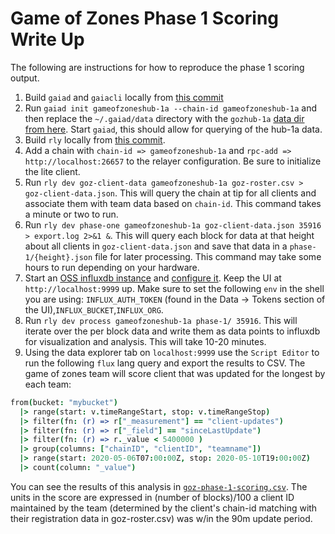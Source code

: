 # Game of Zones Phase 1 Scoring Write Up

The following are instructions for how to reproduce the phase 1 scoring output.

1. Build `gaiad` and `gaiacli` locally from [this commit](https://github.com/cosmos/gaia/commit/b617e2b)
2. Run `gaiad init gameofzoneshub-1a --chain-id gameofzoneshub-1a` and then replace the `~/.gaiad/data` directory with the `gozhub-1a` [data dir from here](todo:add-link). Start `gaiad`, this should allow for querying of the hub-1a data.
3. Build `rly` locally from [this commit](https://github.com/iqlusioninc/relayer/commit/2282f8b).
4. Add a chain with `chain-id => gameofzoneshub-1a` and `rpc-add => http://localhost:26657` to the relayer configuration. Be sure to initialize the lite client.
5. Run `rly dev goz-client-data gameofzoneshub-1a goz-roster.csv > goz-client-data.json`. This will query the chain at tip for all clients and associate them with team data based on `chain-id`. This command takes a minute or two to run.
6. Run `rly dev phase-one gameofzoneshub-1a goz-client-data.json 35916 > export.log 2>&1 &`. This will query each block for data at that height about all clients in `goz-client-data.json` and save that data in a `phase-1/{height}.json` file for later processing. This command may take some hours to run depending on your hardware.
7. Start an [OSS influxdb instance](https://v2.docs.influxdata.com/v2.0/get-started/#start-with-influxdb-oss) and [configure it](https://v2.docs.influxdata.com/v2.0/get-started/#set-up-influxdb). Keep the UI at `http://localhost:9999` up. Make sure to set the following `env` in the shell you are using: `INFLUX_AUTH_TOKEN` (found in the Data -> Tokens section of the UI),`INFLUX_BUCKET`,`INFLUX_ORG`.
8. Run `rly dev process gameofzoneshub-1a phase-1/ 35916`. This will iterate over the per block data and write them as data points to influxdb for visualization and analysis. This will take 10-20 minutes.
9. Using the data explorer tab on `localhost:9999` use the `Script Editor` to run the following `flux` lang query and export the results to CSV. The game of zones team will score client that was updated for the longest by each team: 

```coffee
from(bucket: "mybucket")
  |> range(start: v.timeRangeStart, stop: v.timeRangeStop)
  |> filter(fn: (r) => r["_measurement"] == "client-updates")
  |> filter(fn: (r) => r["_field"] == "sinceLastUpdate")
  |> filter(fn: (r) => r._value < 5400000 )
  |> group(columns: ["chainID", "clientID", "teamname"])
  |> range(start: 2020-05-06T07:00:00Z, stop: 2020-05-10T19:00:00Z)
  |> count(column: "_value")
```

You can see the results of this analysis in [`goz-phase-1-scoring.csv`](./goz-phase-1-scoring.csv). The units in the score are expressed in (number of blocks)/100 a client ID maintained by the team (determined by the client's chain-id matching with their registration data in goz-roster.csv) was w/in the 90m update period.